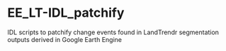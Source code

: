 # EE_LT-IDL_patchify
IDL scripts to patchify change events found in LandTrendr segmentation outputs derived in Google Earth Engine 
